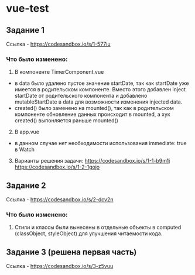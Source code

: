 # vue-test

## Задание 1
Ссылка - https://codesandbox.io/s/1-577iu

### Что было изменено:

1. В компоненте TimerComponent.vue
- в data было удалено пустое значение startDate, так как startDate уже имеется в родительском компоненте. 
Вместо этого добавлен inject startDate от родительского компонента и добавлено mutableStartDate в data для возможности изменения injected data.
- created() было заменено на mounted(), так как в родительском компоненте обновление данных происходит в mounted, 
а хук created() выпонляется раньше mounted()

2. В app.vue 
- в данном случае нет необходимости использования immediate: true в Watch

3. Варианты решения задачи: 
https://codesandbox.io/s/1-1-b9m1j
https://codesandbox.io/s/1-2-1gojo

## Задание 2
Ссылка - https://codesandbox.io/s/2-dcv2n

### Что было изменено:

1. Стили и классы были вынесены в отдельные объекты в computed (classObject, styleObject) для улучшения читаемости кода.

## Задание 3 (решена первая часть)
Ссылка - https://codesandbox.io/s/3-z5vuu

